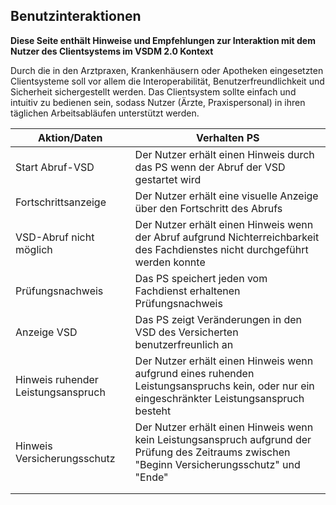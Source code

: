 ## Benutzinteraktionen

**Diese Seite enthält Hinweise und Empfehlungen zur Interaktion mit dem Nutzer des Clientsystems im VSDM 2.0 Kontext**

Durch die in den Arztpraxen, Krankenhäusern oder Apotheken eingesetzten Clientsysteme soll vor allem die Interoperabilität, Benutzerfreundlichkeit und Sicherheit sichergestellt werden.
Das Clientsystem sollte einfach und intuitiv zu bedienen sein, sodass Nutzer (Ärzte, Praxispersonal) in ihren täglichen Arbeitsabläufen unterstützt werden.



| Aktion/Daten | Verhalten PS |
| ----------- | ------------- |
| Start Abruf-VSD | Der Nutzer erhält einen Hinweis durch das PS wenn der Abruf der VSD gestartet wird |
| Fortschrittsanzeige | Der Nutzer erhält eine visuelle Anzeige über den Fortschritt des Abrufs |
| VSD-Abruf nicht möglich | Der Nutzer erhält einen Hinweis wenn der Abruf aufgrund Nichterreichbarkeit des Fachdienstes nicht durchgeführt werden konnte |
| Prüfungsnachweis | Das PS speichert jeden vom Fachdienst erhaltenen Prüfungsnachweis |
| Anzeige VSD | Das PS zeigt Veränderungen in den VSD des Versicherten benutzerfreunlich an |
| Hinweis ruhender Leistungsanspruch | Der Nutzer erhält einen Hinweis wenn aufgrund eines ruhenden Leistungsanspruchs kein, oder nur ein eingeschränkter Leistungsanspruch besteht |
| Hinweis Versicherungsschutz | Der Nutzer erhält einen Hinweis wenn kein Leistungsanspruch aufgrund der Prüfung des Zeitraums zwischen "Beginn Versicherungsschutz" und "Ende" |
|  |  |
|  |  |

